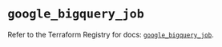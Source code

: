 # `google_bigquery_job`

Refer to the Terraform Registry for docs: [`google_bigquery_job`](https://registry.terraform.io/providers/hashicorp/google-beta/6.36.0/docs/resources/google_bigquery_job).
